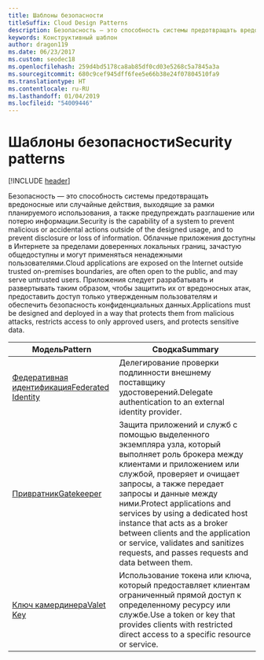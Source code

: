 ```yaml
---
title: Шаблоны безопасности
titleSuffix: Cloud Design Patterns
description: Безопасность — это способность системы предотвращать вредоносные или случайные действия, выходящие за рамки планируемого использования, а также предупреждать разглашение или потерю информации. Облачные приложения доступны в Интернете за пределами доверенных локальных границ, зачастую общедоступны и могут применяться ненадежными пользователями. Приложения следует разрабатывать и развертывать таким образом, чтобы защитить их от вредоносных атак, предоставить доступ только утвержденным пользователям и обеспечить безопасность конфиденциальных данных.
keywords: Конструктивный шаблон
author: dragon119
ms.date: 06/23/2017
ms.custom: seodec18
ms.openlocfilehash: 259d4bd5178ca8ab85df0cd03e5268c5a7845a3a
ms.sourcegitcommit: 680c9cef945dff6fee5e66b38e24f07804510fa9
ms.translationtype: HT
ms.contentlocale: ru-RU
ms.lasthandoff: 01/04/2019
ms.locfileid: "54009446"
---
```

# <a name="security-patterns"></a><span data-ttu-id="0cfdb-106">Шаблоны безопасности</span><span class="sxs-lookup"><span data-stu-id="0cfdb-106">Security patterns</span></span>

[!INCLUDE [header](../../_includes/header.md)]

<span data-ttu-id="0cfdb-107">Безопасность — это способность системы предотвращать вредоносные или случайные действия, выходящие за рамки планируемого использования, а также предупреждать разглашение или потерю информации.</span><span class="sxs-lookup"><span data-stu-id="0cfdb-107">Security is the capability of a system to prevent malicious or accidental actions outside of the designed usage, and to prevent disclosure or loss of information.</span></span> <span data-ttu-id="0cfdb-108">Облачные приложения доступны в Интернете за пределами доверенных локальных границ, зачастую общедоступны и могут применяться ненадежными пользователями.</span><span class="sxs-lookup"><span data-stu-id="0cfdb-108">Cloud applications are exposed on the Internet outside trusted on-premises boundaries, are often open to the public, and may serve untrusted users.</span></span> <span data-ttu-id="0cfdb-109">Приложения следует разрабатывать и развертывать таким образом, чтобы защитить их от вредоносных атак, предоставить доступ только утвержденным пользователям и обеспечить безопасность конфиденциальных данных.</span><span class="sxs-lookup"><span data-stu-id="0cfdb-109">Applications must be designed and deployed in a way that protects them from malicious attacks, restricts access to only approved users, and protects sensitive data.</span></span>

|                    <span data-ttu-id="0cfdb-110">Модель</span><span class="sxs-lookup"><span data-stu-id="0cfdb-110">Pattern</span></span>                     |                                                                                                         <span data-ttu-id="0cfdb-111">Сводка</span><span class="sxs-lookup"><span data-stu-id="0cfdb-111">Summary</span></span>                                                                                                         |
|------------------------------------------------|-------------------------------------------------------------------------------------------------------------------------------------------------------------------------------------------------------------------------|
| [<span data-ttu-id="0cfdb-112">Федеративная идентификация</span><span class="sxs-lookup"><span data-stu-id="0cfdb-112">Federated Identity</span></span>](../federated-identity.md) |                                                                                <span data-ttu-id="0cfdb-113">Делегирование проверки подлинности внешнему поставщику удостоверений.</span><span class="sxs-lookup"><span data-stu-id="0cfdb-113">Delegate authentication to an external identity provider.</span></span>                                                                                |
|         [<span data-ttu-id="0cfdb-114">Привратник</span><span class="sxs-lookup"><span data-stu-id="0cfdb-114">Gatekeeper</span></span>](../gatekeeper.md)         | <span data-ttu-id="0cfdb-115">Защита приложений и служб с помощью выделенного экземпляра узла, который выполняет роль брокера между клиентами и приложением или службой, проверяет и очищает запросы, а также передает запросы и данные между ними.</span><span class="sxs-lookup"><span data-stu-id="0cfdb-115">Protect applications and services by using a dedicated host instance that acts as a broker between clients and the application or service, validates and sanitizes requests, and passes requests and data between them.</span></span> |
|          [<span data-ttu-id="0cfdb-116">Ключ камердинера</span><span class="sxs-lookup"><span data-stu-id="0cfdb-116">Valet Key</span></span>](../valet-key.md)          |                                                        <span data-ttu-id="0cfdb-117">Использование токена или ключа, который предоставляет клиентам ограниченный прямой доступ к определенному ресурсу или службе.</span><span class="sxs-lookup"><span data-stu-id="0cfdb-117">Use a token or key that provides clients with restricted direct access to a specific resource or service.</span></span>                                                        |
